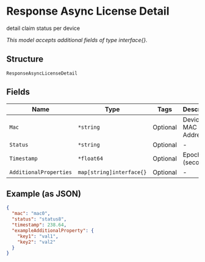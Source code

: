 
# Response Async License Detail

detail claim status per device

*This model accepts additional fields of type interface{}.*

## Structure

`ResponseAsyncLicenseDetail`

## Fields

| Name | Type | Tags | Description |
|  --- | --- | --- | --- |
| `Mac` | `*string` | Optional | Device MAC Address |
| `Status` | `*string` | Optional | - |
| `Timestamp` | `*float64` | Optional | Epoch (seconds) |
| `AdditionalProperties` | `map[string]interface{}` | Optional | - |

## Example (as JSON)

```json
{
  "mac": "mac0",
  "status": "status8",
  "timestamp": 238.64,
  "exampleAdditionalProperty": {
    "key1": "val1",
    "key2": "val2"
  }
}
```

